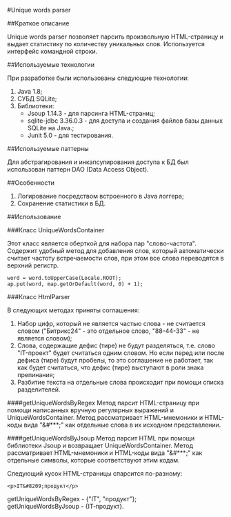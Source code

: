 #Unique words parser

##Краткое описание

Unique words parser позволяет парсить произвольную HTML-страницу и выдает статистику по
количеству уникальных слов. Используется интерфейс командной строки.

##Используемые технологии

При разработке были использованы следующие технологии:
1. Java 1.8;
2. СУБД SQLite;
3. Библиотеки:
   * Jsoup 1.14.3 - для парсинга HTML-страниц;
   * sqlite-jdbc 3.36.0.3 - для доступа и создания файлов базы данных SQLite на Java.;
   * Junit 5.0 - для тестирования.

##Используемые паттерны

Для абстрагирования и инкапсулирования доступа к БД был использован паттерн DAO (Data Access Object).

##Особенности

1. Логирование посредством встроенного в Java логгера;
2. Сохранение статистики в БД.

##Использование

###Класс UniqueWordsContainer

Этот класс является оберткой для набора пар "слово-частота". Содержит удобный метод для добавления слов, 
который автоматически считает частоту встречаемости слов, при этом все слова переводятся в верхний регистр.

    word = word.toUpperCase(Locale.ROOT);
    ap.put(word, map.getOrDefault(word, 0) + 1);

###Класс HtmlParser

В следующих методах приняты соглашения: 
1. Набор цифр, который не является частью слова - не считается словом
   ("Битрикс24" - это отдельное слово, "88-44-33" - не является словом);
2. Слова, содержащие дефис (тире) не будут разделяться, т.е. слово "IT-проект" будет считаться одним словом. 
   Но если перед или после дефиса (тире) будут пробелы, то это соглашение не работает, так как будет считаться, что
   дефис (тире) выступают в роли знака препинания;
3. Разбитие текста на отдельные слова происходит при помощи списка разделителей.

####getUniqueWordsByRegex
Метод парсит HTML-страницу при помощи написанных вручную регулярных выражений и UniqueWordsContainer.
Метод рассматривает HTML-мнемоники и HTML-коды вида "&#***;" как отдельные слова в их исходном представлении.

####getUniqueWordsByJsoup
Метод парсит HTML при помощи библиотеки Jsoup и возвращает UniqueWordsContainer. 
Метод рассматривает HTML-мнемоники и HTML-коды вида "&#***;" как отдельные символы, которые соответствуют этим кодам.

Следующий кусок HTML-страницы спарсится по-разному:

    <p>IT&#8209;продукт</p>

getUniqueWordsByRegex - {"IT", "продукт"};
<br>
getUniqueWordsByJsoup - {IT‑продукт}.